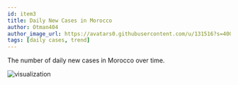 ```yaml
---
id: item3
title: Daily New Cases in Morocco
author: Otman404
author_image_url: https://avatars0.githubusercontent.com/u/131516?s=400&v=4
tags: [daily cases, trend]
---
```


The number of daily new cases in Morocco over time.

<!--truncate-->

![visualization](https://imgur.com/uOSjNhm.png)
